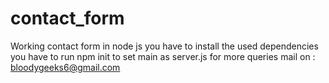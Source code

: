 # contact_form
Working contact form in node js
you have to install the used dependencies
you have to run npm init to set main as server.js 
for more queries mail on : bloodygeeks6@gmail.com
